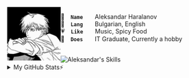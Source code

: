 <img align="left" width="125" height="125" src="assets/denji.jpg" alt="Denji">

👤 **`Name`**  Aleksandar Haralanov
<br>
💬 **`Lang`**  Bulgarian, English
<br>
💗 **`Like`**  Music, Spicy Food
<br>
💼 **`Does`**  IT Graduate, Currently a hobby

<br>

<img src="https://skillicons.dev/icons?i=java,cs,html,css,bootstrap" alt="Aleksandar's Skills">

<details>
  <summary>My GitHub Stats⚡</summary>

  <a href="#">![Aleksandar's GitHub Stats](https://github-readme-stats.vercel.app/api?username=aleksandarharalanov&theme=github_dark&show_icons=true&hide_border=true&line_height=20)</a>
  <a href="#">![Aleksandar's Top Langs](https://github-readme-stats.vercel.app/api/top-langs/?username=aleksandarharalanov&layout=compact&theme=github_dark&hide_border=true)</a>
</details>
